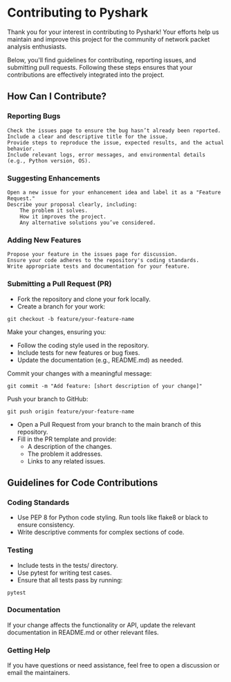 # Contributing to Pyshark

Thank you for your interest in contributing to Pyshark! Your efforts help us maintain and improve this project for the community of network packet analysis enthusiasts.

Below, you'll find guidelines for contributing, reporting issues, and submitting pull requests. Following these steps ensures that your contributions are effectively integrated into the project.

## How Can I Contribute?

### Reporting Bugs

    Check the issues page to ensure the bug hasn’t already been reported.
    Include a clear and descriptive title for the issue.
    Provide steps to reproduce the issue, expected results, and the actual behavior.
    Include relevant logs, error messages, and environmental details (e.g., Python version, OS).

### Suggesting Enhancements

    Open a new issue for your enhancement idea and label it as a "Feature Request."
    Describe your proposal clearly, including:
        The problem it solves.
        How it improves the project.
        Any alternative solutions you’ve considered.

### Adding New Features

    Propose your feature in the issues page for discussion.
    Ensure your code adheres to the repository's coding standards.
    Write appropriate tests and documentation for your feature.

### Submitting a Pull Request (PR)

- Fork the repository and clone your fork locally.
- Create a branch for your work:

```
git checkout -b feature/your-feature-name
```

Make your changes, ensuring you:

- Follow the coding style used in the repository.
- Include tests for new features or bug fixes.
- Update the documentation (e.g., README.md) as needed.

Commit your changes with a meaningful message:

```
git commit -m "Add feature: [short description of your change]"
```

Push your branch to GitHub:

```
git push origin feature/your-feature-name
```

- Open a Pull Request from your branch to the main branch of this repository.
- Fill in the PR template and provide:
  - A description of the changes.
  - The problem it addresses.
  - Links to any related issues.

## Guidelines for Code Contributions

### Coding Standards

- Use PEP 8 for Python code styling. Run tools like flake8 or black to ensure consistency.
- Write descriptive comments for complex sections of code.

### Testing

- Include tests in the tests/ directory.
- Use pytest for writing test cases.
- Ensure that all tests pass by running:

```
pytest
```

### Documentation

If your change affects the functionality or API, update the relevant documentation in README.md or other relevant files.

### Getting Help

If you have questions or need assistance, feel free to open a discussion or email the maintainers.
